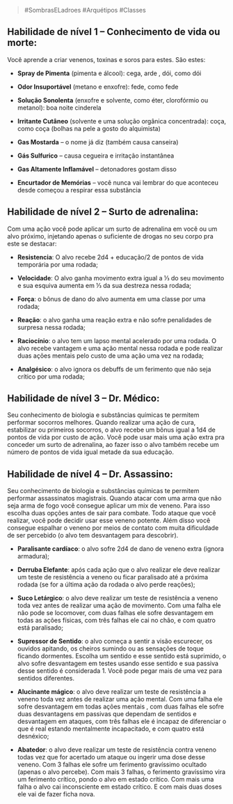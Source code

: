 > #SombrasELadroes 
> #Arquétipos 
> #Classes

## Habilidade de nível 1 – Conhecimento de vida ou morte: 
Você aprende a criar venenos, toxinas e soros para estes. São estes: 
- **Spray de Pimenta** (pimenta e álcool): cega, arde , dói, como dói 

- **Odor Insuportável** (metano e enxofre): fede, como fede 

- **Solução Sonolenta** (enxofre e solvente, como éter, clorofórmio ou metanol): boa noite cinderela 

- **Irritante Cutâneo** (solvente e uma solução orgânica concentrada): coça, como coça (bolhas na pele a gosto do alquimista) 

- **Gas Mostarda** – o nome já diz (também causa canseira) 

- **Gás Sulfurico** – causa cegueira e irritação instantânea 

- **Gas Altamente Inflamável** – detonadores gostam disso 

- **Encurtador de Memórias** – você nunca vai lembrar do que aconteceu desde começou a respirar essa substância 

## Habilidade de nível 2 – Surto de adrenalina:
Com uma ação você pode aplicar um surto de adrenalina em você ou um alvo próximo, injetando apenas o suficiente de drogas no seu corpo pra este se destacar: 

- **Resistencia**: O alvo recebe 2d4 + educação/2 de pontos de vida temporária por uma rodada; 

- **Velocidade**: O alvo ganha movimento extra igual a ⅓ do seu movimento e sua esquiva aumenta em ⅓ da sua destreza nessa rodada; 

- **Força**: o bônus de dano do alvo aumenta em uma classe por uma rodada; 

- **Reação**: o alvo ganha uma reação extra e não sofre penalidades de surpresa nessa rodada; 

- **Raciocínio**: o alvo tem um lapso mental acelerado por uma rodada. O alvo recebe vantagem e uma ação mental nessa rodada e pode realizar duas ações mentais pelo custo de uma ação uma vez na rodada; 

- **Analgésico**: o alvo ignora os debuffs de um ferimento que não seja crítico por uma rodada; 

## Habilidade de nível 3 – Dr. Médico: 
Seu conhecimento de biologia e substâncias químicas te permitem performar socorros melhores. Quando realizar uma ação de cura, estabilizar ou primeiros socorros, o alvo recebe um bônus igual a 1d4 de pontos de vida por custo de ação. Você pode usar mais uma ação extra pra conceder um surto de adrenalina, ao fazer isso o alvo também recebe um número de pontos de vida igual metade da sua educação. 

## Habilidade de nível 4 – Dr. Assassino: 
Seu conhecimento de biologia e substâncias químicas te permitem performar assassinatos magistrais. Quando atacar com uma arma que não seja arma de fogo você consegue aplicar um mix de veneno. Para isso escolha duas opções antes de sair para combate. Todo ataque que você realizar, você pode decidir usar esse veneno potente. Além disso você consegue espalhar o veneno por meios de contato com muita dificuldade de ser percebido (o alvo tem desvantagem para descobrir). 

- **Paralisante cardíaco**: o alvo sofre 2d4 de dano de veneno extra (ignora armadura); 

- **Derruba Elefante**: após cada ação que o alvo realizar ele deve realizar um teste de resistência a veneno ou ficar paralisado até a próxima rodada (se for a última ação da rodada o alvo perde reações); 

- **Suco Letárgico**: o alvo deve realizar um teste de resistência a veneno toda vez antes de realizar uma ação de movimento. Com uma falha ele não pode se locomover, com duas falhas ele sofre desvantagem em todas as ações físicas, com três falhas ele cai no chão, e com quatro está paralisado; 

- **Supressor de Sentido**: o alvo começa a sentir a visão escurecer, os ouvidos apitando, os cheiros sumindo ou as sensações de toque ficando dormentes. Escolha um sentido e esse sentido está suprimido, o alvo sofre desvantagem em testes usando esse sentido e sua passiva desse sentido é considerada 1. Você pode pegar mais de uma vez para sentidos diferentes. 

- **Alucinante mágico**: o alvo deve realizar um teste de resistência a veneno toda vez antes de realizar uma ação mental. Com uma falha ele sofre desvantagem em todas ações mentais , com duas falhas ele sofre duas desvantagens em passivas que dependam de sentidos e desvantagem em ataques, com três falhas ele é incapaz de diferenciar o que é real estando mentalmente incapacitado, e com quatro está desnéxico; 

- **Abatedor**: o alvo deve realizar um teste de resistência contra veneno todas vez que for acertado um ataque ou ingerir uma dose desse veneno. Com 3 falhas ele sofre um ferimento gravíssimo ocultado (apenas o alvo percebe). Com mais 3 falhas, o ferimento gravíssimo vira um ferimento crítico, pondo o alvo em estado crítico. Com mais uma falha o alvo cai inconsciente em estado crítico. E com mais duas doses ele vai de fazer ficha nova.